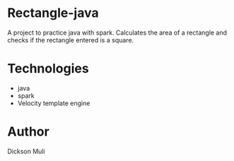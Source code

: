 # Rectangle-java
A project to practice java with spark. Calculates the area of a rectangle and checks if the rectangle entered is a square.

# Technologies
* java
* spark
* Velocity template engine

# Author
Dickson Muli
